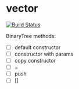 # vector

[![Build Status](https://travis-ci.org/kate-lozovaya/vector.svg?branch=master)](https://travis-ci.org/kate-lozovaya/vector)

BinaryTree methods:
- [ ] default constructor
- [ ] constructor with params
- [ ] copy constructor
- [ ] =
- [ ] push
- [ ] []
